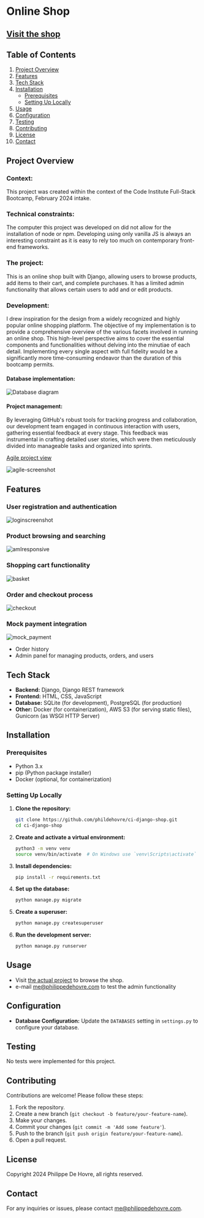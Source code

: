 # Online Shop
## [Visit the shop](https://django-shop.up.railway.app/)

## Table of Contents

1. [Project Overview](#project-overview)
2. [Features](#features)
3. [Tech Stack](#tech-stack)
4. [Installation](#installation)
    - [Prerequisites](#prerequisites)
    - [Setting Up Locally](#setting-up-locally)
5. [Usage](#usage)
6. [Configuration](#configuration)
7. [Testing](#testing)
8. [Contributing](#contributing)
9. [License](#license)
10. [Contact](#contact)

## Project Overview

### Context:
This project was created within the context of the Code Institute Full-Stack Bootcamp, February 2024 intake.

### Technical constraints:

The computer this project was developed on did not allow for the installation of node or npm. 
Developing using only vanilla JS is always an interesting constraint as it is easy to rely too much on contemporary front-end frameworks.

### The project:

This is an online shop built with Django, allowing users to browse products, add items to their cart, and complete purchases. It has a limited admin functionality that allows certain users to add and or edit products.

### Development:

I drew inspiration for the design from a widely recognized and highly popular online shopping platform. The objective of my implementation is to provide a comprehensive overview of the various facets involved in running an online shop. This high-level perspective aims to cover the essential components and functionalities without delving into the minutiae of each detail. Implementing every single aspect with full fidelity would be a significantly more time-consuming endeavor than the duration of this bootcamp permits.

#### Database implementation:

![Database diagram](https://github.com/phildehovre/ci-django-shop/assets/66724307/138cda10-9ae2-46a3-b874-4618990c60c3)

#### Project management:

By leveraging GitHub's robust tools for tracking progress and collaboration, our development team engaged in continuous interaction with users, gathering essential feedback at every stage. This feedback was instrumental in crafting detailed user stories, which were then meticulously divided into manageable tasks and organized into sprints. 

[Agile project view](https://github.com/users/phildehovre/projects/3/views/1)

![agile-screenshot](https://github.com/phildehovre/ci-django-shop/assets/66724307/85845972-3fea-4455-b690-af7ff621019a)

## Features

### User registration and authentication

![loginscreenshot](https://github.com/phildehovre/ci-django-shop/assets/66724307/789ca32a-2e94-4f16-9119-8cb0d39f9a34)

### Product browsing and searching
![amIresponsive](https://github.com/phildehovre/ci-django-shop/assets/66724307/ffa4d933-f67d-4cba-bf45-c21eafd65721)
  
### Shopping cart functionality
  ![basket](https://github.com/phildehovre/ci-django-shop/assets/66724307/43f2b3b2-012d-4af2-85dc-5de3d518e595)
  
### Order and checkout process
![checkout](https://github.com/phildehovre/ci-django-shop/assets/66724307/9e39e09e-06ee-4eff-ac34-693f12cea876)

### Mock payment integration
![mock_payment](https://github.com/phildehovre/ci-django-shop/assets/66724307/b25b279c-4de0-447e-9d03-492b19510959)

- Order history
- Admin panel for managing products, orders, and users

## Tech Stack

- **Backend:** Django, Django REST framework
- **Frontend:** HTML, CSS, JavaScript
- **Database:** SQLite (for development), PostgreSQL (for production)
- **Other:** Docker (for containerization), AWS S3 (for serving static files), Gunicorn (as WSGI HTTP Server)

## Installation

### Prerequisites

- Python 3.x
- pip (Python package installer)
- Docker (optional, for containerization)

### Setting Up Locally

1. **Clone the repository:**

    ```bash
    git clone https://github.com/phildehovre/ci-django-shop.git
    cd ci-django-shop
    ```

2. **Create and activate a virtual environment:**

    ```bash
    python3 -m venv venv
    source venv/bin/activate  # On Windows use `venv\Scripts\activate`
    ```

3. **Install dependencies:**

    ```bash
    pip install -r requirements.txt
    ```

4. **Set up the database:**

    ```bash
    python manage.py migrate
    ```

5. **Create a superuser:**

    ```bash
    python manage.py createsuperuser
    ```

6. **Run the development server:**

    ```bash
    python manage.py runserver
    ```

## Usage

- Visit [the actual project](https://django-shop.up.railway.app/) to browse the shop.
- e-mail [me@philippedehovre.com](mailto:me@philippedehovre.com) to test the admin functionality

## Configuration

- **Database Configuration:** Update the `DATABASES` setting in `settings.py` to configure your database.

## Testing

No tests were implemented for this project.

## Contributing

Contributions are welcome! Please follow these steps:

1. Fork the repository.
2. Create a new branch (`git checkout -b feature/your-feature-name`).
3. Make your changes.
4. Commit your changes (`git commit -m 'Add some feature'`).
5. Push to the branch (`git push origin feature/your-feature-name`).
6. Open a pull request.

## License

Copyright 2024 Philippe De Hovre, all rights reserved.

## Contact

For any inquiries or issues, please contact [me@philippedehovre.com](mailto:me@philippedehovre.com).

